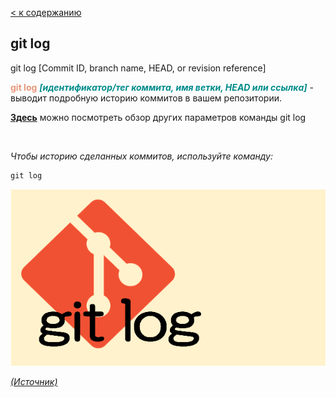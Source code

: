[< к содержанию](README.md)

## git log 

git log [Commit ID, branch name, HEAD, or revision reference]

<span style="color:#E9967A">**git log**</span> <span style="color:#008B8B">***[идентификатор/тег коммита, имя ветки, HEAD или ссылка]</span>*** - выводит подробную историю коммитов в вашем репозитории.

[**Здесь**](https://fig.io/manual/git/log "https://fig.io/manual/git/log") можно посмотреть обзор других параметров команды git log

<br/>


_Чтобы историю сделанных коммитов, используйте команду:_

```bash=
git log
```


![git-config](assets/git-log.png)

[_(Источник)_](https://snowsystem.net/git/git-command/git-log/)